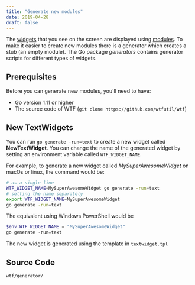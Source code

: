 ```yaml
---
title: "Generate new modules"
date: 2019-04-28
draft: false
---
```


The [widgets](../glossary/#widget) that you see on the screen are displayed using [modules](../glossary/#module). To make it easier to create new modules there is a generator which creates a stub (an empty module). The Go package _generators_ contains generator scripts for different types of widgets.

## Prerequisites

Before you can generate new modules, you'll need to have:

* Go version 1.11 or higher
* The source code of WTF (`git clone https://github.com/wtfutil/wtf`)

## New TextWidgets

You can run `go generate -run=text` to create a new widget called **NewTextWidget**. You can change the name of the generated widget by setting an environment variable called `WTF_WIDGET_NAME`.

For example, to generate a new widget called _MySuperAwesomeWidget_ on macOs or linux, the command would be:

```bash
# as a single line
WTF_WIDGET_NAME=MySuperAwesomeWidget go generate -run=text
# setting the name separately
export WTF_WIDGET_NAME=MySuperAwesomeWidget
go generate -run=text
```

The equivalent using Windows PowerShell would be

```powershell
$env:WTF_WIDGET_NAME = "MySuperAwesomeWidget"
go generate -run=text
```

The new widget is generated using the template in `textwidget.tpl`

## Source Code

```bash
wtf/generator/
```